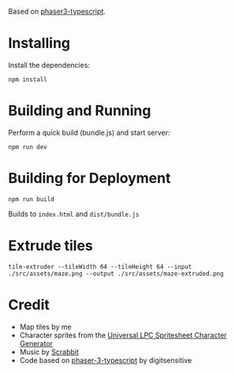 Based on [phaser3-typescript](https://github.com/digitsensitive/phaser3-typescript/).

# Installing

Install the dependencies:

```
npm install
```

# Building and Running

Perform a quick build (bundle.js) and start server:

```
npm run dev
```

# Building for Deployment

```
npm run build
```

Builds to `index.html` and `dist/bundle.js`

# Extrude tiles

```
tile-extruder --tileWidth 64 --tileHeight 64 --input ./src/assets/maze.png --output ./src/assets/maze-extruded.png
```

# Credit

* Map tiles by me
* Character sprites from the [Universal LPC Spritesheet Character Generator](http://gaurav.munjal.us/Universal-LPC-Spritesheet-Character-Generator/)
* Music by [Scrabbit](https://opengameart.org/content/city-of-rain)
* Code based on [phaser-3-typescript](https://github.com/digitsensitive/phaser3-typescript) by digitsensitive
